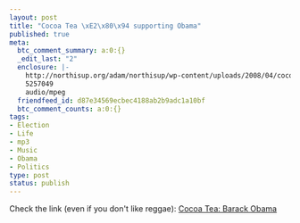 ```yaml
--- 
layout: post
title: "Cocoa Tea \xE2\x80\x94 supporting Obama"
published: true
meta: 
  btc_comment_summary: a:0:{}
  _edit_last: "2"
  enclosure: |-
    http://northisup.org/adam/northisup/wp-content/uploads/2008/04/cocoa_tea_-_barack_obama11.mp3
    5257049
    audio/mpeg
  friendfeed_id: d87e34569ecbec4188ab2b9adc1a10bf
  btc_comment_counts: a:0:{}
tags: 
- Election
- Life
- mp3
- Music
- Obama
- Politics
type: post
status: publish
---
```

Check the link (even if you don't like reggae): [Cocoa Tea: Barack Obama](http://northisup.org/adam/northisup/wp-content/uploads/2008/04/cocoa_tea_-_barack_obama11.mp3)[](http://northisup.org/adam/northisup/wp-content/uploads/2008/04/cocoa_tea_-_barack_obama11.mp3)
